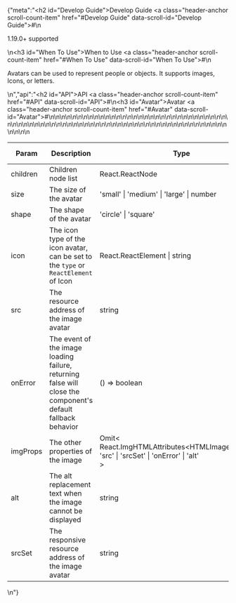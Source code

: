 {"meta":"<h2 id=\"Develop Guide\">Develop Guide <a class=\"header-anchor scroll-count-item\" href=\"#Develop Guide\" data-scroll-id=\"Develop Guide\">#</a></h2>\n<p>1.19.0+ supported</p>\n<h3 id=\"When To Use\">When to Use <a class=\"header-anchor scroll-count-item\" href=\"#When To Use\" data-scroll-id=\"When To Use\">#</a></h3>\n<p>Avatars can be used to represent people or objects. It supports images, Icons, or letters.</p>\n","api":"<h2 id=\"API\">API <a class=\"header-anchor scroll-count-item\" href=\"#API\" data-scroll-id=\"API\">#</a></h2>\n<h3 id=\"Avatar\">Avatar <a class=\"header-anchor scroll-count-item\" href=\"#Avatar\" data-scroll-id=\"Avatar\">#</a></h3>\n<table>\n<thead>\n<tr>\n<th>Param</th>\n<th>Description</th>\n<th>Type</th>\n<th>Default Value</th>\n<th>Required</th>\n</tr>\n</thead>\n<tbody>\n<tr>\n<td>children</td>\n<td>Children node list</td>\n<td>React.ReactNode</td>\n<td>-</td>\n<td></td>\n</tr>\n<tr>\n<td>size</td>\n<td>The size of the avatar</td>\n<td>&apos;small&apos; | &apos;medium&apos; | &apos;large&apos; | number</td>\n<td>&apos;medium&apos;</td>\n<td></td>\n</tr>\n<tr>\n<td>shape</td>\n<td>The shape of the avatar</td>\n<td>&apos;circle&apos; | &apos;square&apos;</td>\n<td>&apos;circle&apos;</td>\n<td></td>\n</tr>\n<tr>\n<td>icon</td>\n<td>The icon type of the icon avatar, can be set to the <code>type</code> or <code>ReactElement</code> of Icon</td>\n<td>React.ReactElement | string</td>\n<td>-</td>\n<td></td>\n</tr>\n<tr>\n<td>src</td>\n<td>The resource address of the image avatar</td>\n<td>string</td>\n<td>-</td>\n<td></td>\n</tr>\n<tr>\n<td>onError</td>\n<td>The event of the image loading failure, returning false will close the component&apos;s default fallback behavior</td>\n<td>() =&gt; boolean</td>\n<td>-</td>\n<td></td>\n</tr>\n<tr>\n<td>imgProps</td>\n<td>The other properties of the image</td>\n<td>Omit&lt;<br> React.ImgHTMLAttributes&lt;HTMLImageElement&gt;,<br> &apos;src&apos; | &apos;srcSet&apos; | &apos;onError&apos; | &apos;alt&apos;<br> &gt;</td>\n<td>-</td>\n<td></td>\n</tr>\n<tr>\n<td>alt</td>\n<td>The alt replacement text when the image cannot be displayed</td>\n<td>string</td>\n<td>-</td>\n<td></td>\n</tr>\n<tr>\n<td>srcSet</td>\n<td>The responsive resource address of the image avatar</td>\n<td>string</td>\n<td>-</td>\n<td></td>\n</tr>\n</tbody>\n</table>\n"}